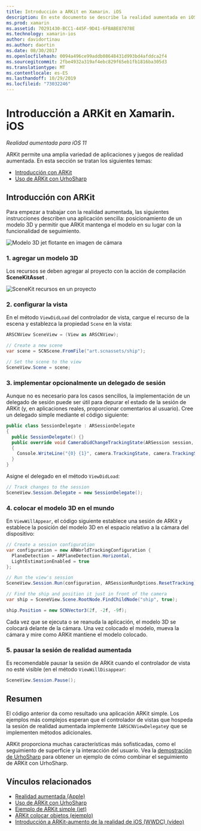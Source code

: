 ```yaml
---
title: Introducción a ARKit en Xamarin. iOS
description: En este documento se describe la realidad aumentada en iOS 11 con ARKit. En él se describe cómo agregar un modelo 3D a una aplicación, cómo configurar la vista, cómo implementar un delegado de sesión, cómo colocar el modelo 3D en el mundo y cómo pausar la sesión de realidad aumentada.
ms.prod: xamarin
ms.assetid: 70291430-BCC1-445F-9D41-6FBABE87078E
ms.technology: xamarin-ios
author: davidortinau
ms.author: daortin
ms.date: 08/30/2017
ms.openlocfilehash: 0094a496ce99addb08648431d993bd4afddca2f4
ms.sourcegitcommit: 2fbe4932a319af4ebc829f65eb1fb1816ba305d3
ms.translationtype: MT
ms.contentlocale: es-ES
ms.lasthandoff: 10/29/2019
ms.locfileid: "73032246"
---
```

# <a name="introduction-to-arkit-in-xamarinios"></a>Introducción a ARKit en Xamarin. iOS

_Realidad aumentada para iOS 11_

ARKit permite una amplia variedad de aplicaciones y juegos de realidad aumentada. En esta sección se tratan los siguientes temas:

- [Introducción con ARKit](#gettingstarted)
- [Uso de ARKit con UrhoSharp](urhosharp.md)

<a name="gettingstarted" />

## <a name="getting-started-with-arkit"></a>Introducción con ARKit

Para empezar a trabajar con la realidad aumentada, las siguientes instrucciones describen una aplicación sencilla: posicionamiento de un modelo 3D y permitir que ARKit mantenga el modelo en su lugar con la funcionalidad de seguimiento.

![Modelo 3D jet flotante en imagen de cámara](images/jet-sml.png)

### <a name="1-add-a-3d-model"></a>1. agregar un modelo 3D

Los recursos se deben agregar al proyecto con la acción de compilación **SceneKitAsset** .

![SceneKit recursos en un proyecto](images/scene-assets.png)

### <a name="2-configure-the-view"></a>2. configurar la vista

En el método `ViewDidLoad` del controlador de vista, cargue el recurso de la escena y establezca la propiedad `Scene` en la vista:

```csharp
ARSCNView SceneView = (View as ARSCNView);

// Create a new scene
var scene = SCNScene.FromFile("art.scnassets/ship");

// Set the scene to the view
SceneView.Scene = scene;
```

### <a name="3-optionally-implement-a-session-delegate"></a>3. implementar opcionalmente un delegado de sesión

Aunque no es necesario para los casos sencillos, la implementación de un delegado de sesión puede ser útil para depurar el estado de la sesión de ARKit (y, en aplicaciones reales, proporcionar comentarios al usuario). Cree un delegado simple mediante el código siguiente:

```csharp
public class SessionDelegate : ARSessionDelegate
{
  public SessionDelegate() {}
  public override void CameraDidChangeTrackingState(ARSession session, ARCamera camera)
  {
    Console.WriteLine("{0} {1}", camera.TrackingState, camera.TrackingStateReason);
  }
}
```

Asigne el delegado en el método `ViewDidLoad`:

```csharp
// Track changes to the session
SceneView.Session.Delegate = new SessionDelegate();
```

### <a name="4-position-the-3d-model-in-the-world"></a>4. colocar el modelo 3D en el mundo

En `ViewWillAppear`, el código siguiente establece una sesión de ARKit y establece la posición del modelo 3D en el espacio relativo a la cámara del dispositivo:

```csharp
// Create a session configuration
var configuration = new ARWorldTrackingConfiguration {
  PlaneDetection = ARPlaneDetection.Horizontal,
  LightEstimationEnabled = true
};

// Run the view's session
SceneView.Session.Run(configuration, ARSessionRunOptions.ResetTracking);

// Find the ship and position it just in front of the camera
var ship = SceneView.Scene.RootNode.FindChildNode("ship", true);

ship.Position = new SCNVector3(2f, -2f, -9f);
```

Cada vez que se ejecuta o se reanuda la aplicación, el modelo 3D se colocará delante de la cámara. Una vez colocado el modelo, mueva la cámara y mire como ARKit mantiene el modelo colocado.

### <a name="5-pause-the-augmented-reality-session"></a>5. pausar la sesión de realidad aumentada

Es recomendable pausar la sesión de ARKit cuando el controlador de vista no esté visible (en el método `ViewWillDisappear`:

```csharp
SceneView.Session.Pause();
```

## <a name="summary"></a>Resumen

El código anterior da como resultado una aplicación ARKit simple. Los ejemplos más complejos esperan que el controlador de vistas que hospeda la sesión de realidad aumentada implemente `IARSCNViewDelegate`y que se implementen métodos adicionales.

ARKit proporciona muchas características más sofisticadas, como el seguimiento de superficie y la interacción del usuario. Vea la [demostración de UrhoSharp](urhosharp.md) para obtener un ejemplo de cómo combinar el seguimiento de ARKit con UrhoSharp.

## <a name="related-links"></a>Vínculos relacionados

- [Realidad aumentada (Apple)](https://developer.apple.com/arkit/)
- [Uso de ARKit con UrhoSharp](urhosharp.md)
- [Ejemplo de ARKit simple (jet)](https://docs.microsoft.com/samples/xamarin/ios-samples/ios11-arkitsample)
- [ARKit colocar objetos (ejemplo)](https://docs.microsoft.com/samples/xamarin/ios-samples/ios11-arkitplacingobjects)
- [Introducción a ARKit-aumento de la realidad de iOS (WWDC) (vídeo)](https://developer.apple.com/videos/play/wwdc2017/602/)
